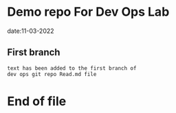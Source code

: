 # Demo repo For Dev Ops Lab

date:11-03-2022

##  First branch 
    text has been added to the first branch of   
    dev ops git repo Read.md file



# End of file
